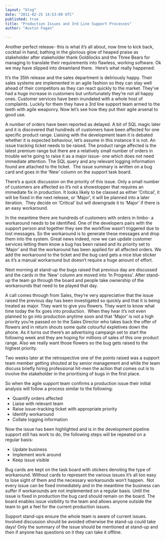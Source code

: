 ```yaml
---
layout: "blog"
date: "2011-02-25 14:53:00 UTC"
published: true
title: "Production Issues and 3rd Line Support Processes"
author: "Austin Fagan"

---
```


Another perfect release- this is what it’s all about, now time to kick back, cocktail in hand, bathing in the glorious glow of heaped praise as stakeholder after stakeholder thank Goldilocks and the Three Bears for managing to translate their requirements into flawless, working software. Ok we may have slipped into dreamland there. &nbsp;Here’s what really happened:  
  
 It’s the 35th release and the sales department is deliriously happy. Their sales systems are implemented in an agile fashion so they can stay well ahead of their competitors as they can react quickly to the market. They’ve had a huge increase in customers but unfortunately they’re not all happy ones. Customer services have been inundated with a whole host of complaints. Luckily for them they have a 3rd line support team armed to the teeth with agile weaponry. Now let’s see how they put their agile arsenal to good use.

A number of orders have been reported as delayed. A bit of SQL magic later and it is discovered that hundreds of customers have been affected for one specific product range. Liaising with the development team it is debated whether it is expected behaviour, let’s assume in this instance it is not. An issue tracking ticket needs to be raised. The product range affected is the latest premium range but there are a relatively small number of orders in trouble we’re going to raise it as a major issue- one which does not need immediate attention. The SQL query and any relevant logging information found are attached to the ticket. &nbsp;The issue summary is written on a bug card and goes in the ‘New’ column on the support task board.

There’s a quick discussion on the priority of this issue. Only a small number of customers are affected so it’s not a showstopper that requires an immediate fix in production. It looks likely to be classed as either ‘Critical’, it will be fixed in the next release, or ‘Major’, it will be planned into a later iteration. &nbsp;They decide on ‘Critical’ but will downgrade it to ‘Major’ if there is an easy workaround.

In the meantime there are hundreds of customers with orders in limbo- a workaround needs to be identified. One of the developers pairs with the support person and together they see the workflow wasn’t triggered due to lost messages. So the workaround is to generate these messages and drop them into the system. Great news indeed, now we can update customer services letting them know a bug has been raised and its priority set to ‘Major’ and that the workaround has been applied for all affected orders. We add the workaround to the ticket and the bug card gets a nice blue sticker as it’s a manual workaround but doesn’t require a huge amount of effort.

Next morning at stand-up the bugs raised that previous day are discussed and the cards in the ‘New’ column are moved into ‘In Progress’. After stand-up the team go through the board and people take ownership of the workarounds that need to be played that day.

A call comes through from Sales, they’re very appreciative that the issue raised the previous day has been investigated so quickly and that it is being treated as major. They want to give you flowers. They want to know what time today the fix goes into production. &nbsp;When they hear it’s not even planned to go into production anytime soon and that 'Major' is not a high priority you’re passed on to the Sales Director who takes back the offer of flowers and in return shouts some quite colourful expletives down the phone. As it turns out there’s an advertising campaign set to start the following week and they are hoping for millions of sales of this one product range. Also we really want those flowers so the bug gets raised to the highest priority.

Two weeks later at the retrospective one of the points raised was a support team member getting shouted at by senior management and while the team discuss briefly hiring professional hit-men the action that comes out is to involve the stakeholder in the prioritising of bugs in the first place.

So when the agile support team confirms a production issue their initial analysis will follow a process similar to the following:

- Quantify orders affected
- Liaise with relevant team
- Raise issue-tracking ticket with appropriate priority
- Identify workaround
- Collate logging information

Now the issue has been highlighted and is in the development pipeline support still has work to do, the following steps will be repeated on a regular basis:

- Update business
- Implement work around
- Keep issue visible

Bug cards are kept on the task board with stickers denoting the type of workaround. Without cards to represent the various issues it’s all too easy to lose sight of them and the necessary workarounds won’t happen. &nbsp;Not every issue can be fixed immediately and in the meantime the business can suffer if workarounds are not implemented on a regular basis. Until the issue is fixed in production the bug card should remain on the board. The board enables issue visibility to the team and allows anyone outside the team to get a feel for the current production issues.

Support stand-ups ensure the whole team is aware of current issues. Involved discussion should be avoided otherwise the stand-up could take days! Only the summary of the issue should be mentioned at stand-up and then if anyone has questions on it they can take it offline.


